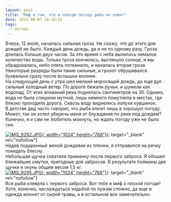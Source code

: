 ```yaml
---
layout: post
title: "Миф о том, что в плохую погоду рыба не клюет"
date: 2015-08-07 18:16:52
tags:
  - погода
---
```

Вчера, 12 июля, началась сильная гроза. Не скажу, что до этого дня
дождей не было. Каждый день дождь, да и не по одному разу. Гроза длилась
больше двух часов. За это время с неба вылилось немалое количество воды.
Только гроза кончилась, выглянуло солнце, и мы обрадовались, небо опять
потемнело, и началась вторая гроза. Некоторые разряды были такие
сильные, и грохот обрушивался буквально сразу после вспышки молнии.   
На следующий день с утра шел мелкий моросящий дождь, да еще дул сильный
холодный ветер. По дороге бежали ручьи, и шумели как водопад. От этих
вливаний река поднялась сантиметров на 30. Однако, вода не была слишком
мутной, лишь немного помутнела в местах, где близко проходила дорога.
Сквозь воду виднелись лопухи кувшинок.  
В детстве дед часто говорил, что рыба клюет лишь в хорошую погоду.
Может, так он хотел уберечь меня от блуждания по реке под дождем?
Конечно, я и сам не любитель мокнуть, но ждать погоду уже не было сил.  

[![IMG\_9292.JPG](https://img-fotki.yandex.ru/get/15506/13906080.55/0_a2406_97c75a83_XXL.jpg
"IMG_9292.JPG"){: width="1024" height="768"}][1]{: target="_blank"
rel="nofollow"}  
Надев подаренный женой дождевик из пленки, я отправился на речку
покидать блесну.   
Небольшая щучка схватила приманку после первого заброса. Я обошел
ближайшие омутки, пригодные для забросов. В результате пойманы две щучки
и окунь общим весом 1,5 кг.   
[![IMG\_9295.JPG](https://img-fotki.yandex.ru/get/11/13906080.55/0_a2407_1be797ff_XXL.jpg
"IMG_9295.JPG"){: width="1024" height="768"}][2]{: target="_blank"
rel="nofollow"}  
Вся рыба клевала с первого заброса. Вот тебе и миф о плохой погоде!
Хотя, конечно, наслаждаться ходьбой по лужам сложно, да еще и одежда
мокнет от сырой травы, а в остальном все замечательно.



[1]: https://fotki.yandex.ru/next/users/russian-field2005/album/101235/view/664582
[2]: https://fotki.yandex.ru/next/users/russian-field2005/album/101235/view/664583
